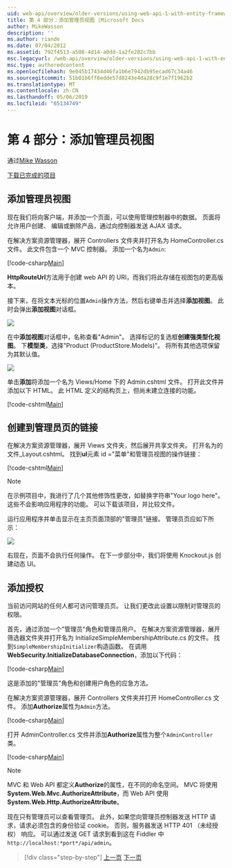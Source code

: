 ```yaml
---
uid: web-api/overview/older-versions/using-web-api-1-with-entity-framework-5/using-web-api-with-entity-framework-part-4
title: 第 4 部分：添加管理员视图 |Microsoft Docs
author: MikeWasson
description: ''
ms.author: riande
ms.date: 07/04/2012
ms.assetid: 792f4513-a508-4d14-a0dd-1a2fe282c7bb
msc.legacyurl: /web-api/overview/older-versions/using-web-api-1-with-entity-framework-5/using-web-api-with-entity-framework-part-4
msc.type: authoredcontent
ms.openlocfilehash: 9e045b17434d46fa1b6e7942db95ecad67c34a46
ms.sourcegitcommit: 51b01b6ff8edde57d8243e4da28c9f1e7f1962b2
ms.translationtype: MT
ms.contentlocale: zh-CN
ms.lasthandoff: 05/06/2019
ms.locfileid: "65134749"
---
```

# <a name="part-4-adding-an-admin-view"></a>第 4 部分：添加管理员视图

通过[Mike Wasson](https://github.com/MikeWasson)

[下载已完成的项目](http://code.msdn.microsoft.com/ASP-NET-Web-API-with-afa30545)

## <a name="add-an-admin-view"></a>添加管理员视图

现在我们将向客户端，并添加一个页面，可以使用管理控制器中的数据。 页面将允许用户创建、 编辑或删除产品，通过向控制器发送 AJAX 请求。

在解决方案资源管理器，展开 Controllers 文件夹并打开名为 HomeController.cs 文件。 此文件包含一个 MVC 控制器。 添加一个名为`Admin`:

[!code-csharp[Main](using-web-api-with-entity-framework-part-4/samples/sample1.cs)]

**HttpRouteUrl**方法用于创建 web API 的 URI，而我们将此存储在视图包的更高版本。

接下来，在将文本光标的位置`Admin`操作方法，然后右键单击并选择**添加视图**。 此时会弹出**添加视图**对话框。

![](using-web-api-with-entity-framework-part-4/_static/image1.png)

在中**添加视图**对话框中，名称查看"Admin"。 选择标记的复选框**创建强类型化视图**。 下**模型类**，选择"Product (ProductStore.Models)"。 将所有其他选项保留为其默认值。

![](using-web-api-with-entity-framework-part-4/_static/image2.png)

单击**添加**将添加一个名为 Views/Home 下的 Admin.cshtml 文件。 打开此文件并添加以下 HTML。 此 HTML 定义的结构页上，但尚未建立连接的功能。

[!code-cshtml[Main](using-web-api-with-entity-framework-part-4/samples/sample2.cshtml)]

## <a name="create-a-link-to-the-admin-page"></a>创建到管理员页的链接

在解决方案资源管理器，展开 Views 文件夹，然后展开共享文件夹。 打开名为的文件\_Layout.cshtml。 找到**ul**元素 id ="菜单"和管理员视图的操作链接：

[!code-cshtml[Main](using-web-api-with-entity-framework-part-4/samples/sample3.cshtml)]

> [!NOTE]
> 在示例项目中，我进行了几个其他修饰性更改，如替换字符串"Your logo here"。 这些不会影响应用程序的功能。 可以下载该项目，并比较文件。

运行应用程序并单击显示在主页页面顶部的"管理员"链接。 管理员页应如下所示：

![](using-web-api-with-entity-framework-part-4/_static/image3.png)

右现在，页面不会执行任何操作。 在下一步部分中，我们将使用 Knockout.js 创建动态 UI。

## <a name="add-authorization"></a>添加授权

当前访问网站的任何人都可访问管理员页。 让我们更改此设置以限制对管理员的权限。

首先，通过添加一个"管理员"角色和管理员用户。 在解决方案资源管理器，展开筛选器文件夹并打开名为 InitializeSimpleMembershipAttribute.cs 的文件。 找到`SimpleMembershipInitializer`构造函数。 在调用**WebSecurity.InitializeDatabaseConnection**，添加以下代码：

[!code-csharp[Main](using-web-api-with-entity-framework-part-4/samples/sample4.cs)]

这是添加的"管理员"角色和创建用户角色的应急方法。

在解决方案资源管理器，展开 Controllers 文件夹并打开 HomeController.cs 文件。 添加**Authorize**属性为`Admin`方法。

[!code-csharp[Main](using-web-api-with-entity-framework-part-4/samples/sample5.cs)]

打开 AdminController.cs 文件并添加**Authorize**属性为整个`AdminController`类。

[!code-csharp[Main](using-web-api-with-entity-framework-part-4/samples/sample6.cs)]

> [!NOTE]
> MVC 和 Web API 都定义**Authorize**的属性，在不同的命名空间。 MVC 将使用**System.Web.Mvc.AuthorizeAttribute**，而 Web API 使用**System.Web.Http.AuthorizeAttribute**。

现在只有管理员可以查看管理页。 此外，如果您向管理员控制器发送 HTTP 请求，请求必须包含的身份验证 cookie。 否则，服务器发送 HTTP 401 （未经授权） 响应。 可以通过发送 GET 请求到看到这在 Fiddler 中`http://localhost:*port*/api/admin`。

> [!div class="step-by-step"]
> [上一页](using-web-api-with-entity-framework-part-3.md)
> [下一页](using-web-api-with-entity-framework-part-5.md)

